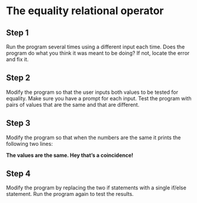 # The equality relational operator 

##  Step 1 

Run the program several times using a different input each time. Does the program do what you think it was meant to be doing? If not, locate the error and fix it.

## Step 2 

Modify the program so that the user inputs both values to be tested for equality. Make sure you have a prompt for each input. Test the program with pairs of values that are the same and that are different.

## Step 3 

Modify the program so that when the numbers are the same it prints the following two lines: 

**The values are the same. 
Hey that’s a coincidence!**

## Step 4

Modify the program by replacing the two if statements with a single if/else statement. Run the program again to test the results.  